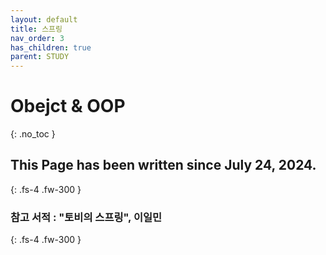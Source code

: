```yaml
---
layout: default
title: 스프링
nav_order: 3
has_children: true
parent: STUDY
---
```


# Obejct & OOP
{: .no_toc }

## This Page has been written since July 24, 2024.
{: .fs-4 .fw-300 }

### 참고 서적 : "토비의 스프링", 이일민

{: .fs-4 .fw-300 }
